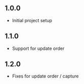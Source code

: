 ## 1.0.0
* Initial project setup

## 1.1.0
* Support for update order

## 1.2.0
* Fixes for update order / capture
